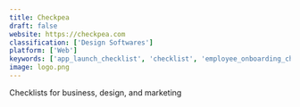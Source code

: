 ```yaml
---
title: Checkpea
draft: false 
website: https://checkpea.com
classification: ['Design Softwares']
platform: ['Web']
keywords: ['app_launch_checklist', 'checklist', 'employee_onboarding_checklist', 'flow', 'how_to_be_a_manager', 'know_your_team', 'manager_checklist', 'submit_checklist', 'the_startup_checklist', 'tweek']
image: logo.png
---
```

Checklists for business, design, and marketing